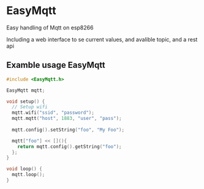 # EasyMqtt
Easy handling of Mqtt on esp8266

Including a web interface to se current values, and avalible topic, and a rest api

## Examble usage EasyMqtt
```C++
#include <EasyMqtt.h>

EasyMqtt mqtt;

void setup() {
  // Setup wifi
  mqtt.wifi("ssid", "password");
  mqtt.mqtt("host", 1883, "user", "pass");
  
  mqtt.config().setString("foo", "My Foo");

  mqtt["foo"] << [](){
    return mqtt.config().getString("foo");
  };
}

void loop() {
  mqtt.loop();
}

```
